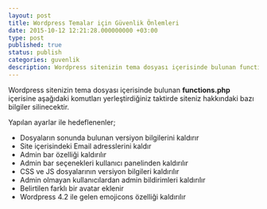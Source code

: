 ```yaml
---
layout: post
title: Wordpress Temalar için Güvenlik Önlemleri
date: 2015-10-12 12:21:28.000000000 +03:00
type: post
published: true
status: publish
categories: guvenlik
description: Wordpress sitenizin tema dosyası içerisinde bulunan functions.php içerisine aşağıdaki komutları yerleştirdiğiniz taktirde siteniz hakkındaki bazı
---
```


Wordpress sitenizin tema dosyası içerisinde bulunan **functions.php** içerisine aşağıdaki komutları yerleştirdiğiniz taktirde siteniz hakkındaki bazı bilgiler silinecektir.

Yapılan ayarlar ile hedeflenenler;

- Dosyaların sonunda bulunan versiyon bilgilerini kaldırır
- Site içerisindeki Email adresslerini kaldır
- Admin bar özelliği kaldırılır
- Admin bar seçenekleri kullanıcı panelinden kaldırılır
- CSS ve JS dosyalarının versiyon bilgileri kaldırılır
- Admin olmayan kullanıcılardan admin bildirimleri kaldırılır
- Belirtilen farklı bir avatar eklenir
- Wordpress 4.2 ile gelen emojicons özelliği kaldırılır

<script src="https://gist.github.com/MertcanGokgoz/51217d670e3e4fa4b6f0.js"></script>
